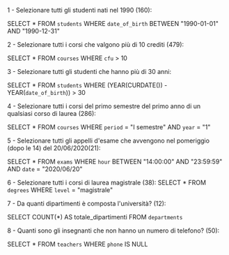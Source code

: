 1 - Selezionare tutti gli studenti nati nel 1990 (160):

SELECT *
FROM `students` 
WHERE `date_of_birth` BETWEEN "1990-01-01" AND "1990-12-31"

2 - Selezionare tutti i corsi che valgono più di 10 crediti (479):

SELECT *
FROM `courses` 
WHERE `cfu` > 10

3 - Selezionare tutti gli studenti che hanno più di 30 anni:

SELECT *
FROM `students` 
WHERE (YEAR(CURDATE()) - YEAR(`date_of_birth`)) > 30

4 - Selezionare tutti i corsi del primo semestre del primo anno di un qualsiasi corso di laurea (286):

SELECT *
FROM `courses` 
WHERE `period` = "I semestre"
AND `year` = "1"

5 - Selezionare tutti gli appelli d'esame che avvengono nel pomeriggio (dopo le 14) del 20/06/2020(21):

SELECT *
FROM `exams` 
WHERE `hour` BETWEEN "14:00:00" AND "23:59:59"
AND `date` = "2020/06/20"

6 - Selezionare tutti i corsi di laurea magistrale (38):
SELECT *
FROM `degrees` 
WHERE  `level` = "magistrale"

7 - Da quanti dipartimenti è composta l'università? (12):

SELECT COUNT(*) AS totale_dipartimenti
FROM `departments` 

8 - Quanti sono gli insegnanti che non hanno un numero di telefono? (50):

SELECT *
FROM `teachers` 
WHERE `phone` IS NULL


